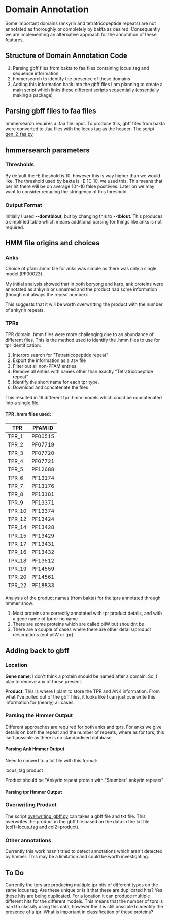 # Domain Annotation
Some important domains (ankyrin and tetratricopeptide repeats) are not annotated as thoroughly or completely by bakta as desired. Consequently we are implementing an alternative approach for the annotation of these features.

## Structure of Domain Annotation Code
1. Parsing gbff files from bakta to faa files containing locus_tag and sequence information
2. hmmersearch to identify the presence of these domains
3. Adding this information back into the gbff files
I am planning to create a main script which links these different scripts sequentially (essentially making a package)

## Parsing gbff files to faa files
hmmersearch requires a .faa file input. To produce this, gbff files from bakta were converted to .faa files with the locus tag as the header.
The script [gen_2_faa.py](https://github.com/OKyne1/ot_genome_project/blob/main/2_annotation_scripts/domain_annotation/1_gbff_2_faa/gen_2_faa.py)

## hmmersearch parameters
### Thresholds
By default the -E theshold is 10, however this is way higher than we would like.
The threshold used by bakta is -E 1E-10, we used this. This means that per hit there will be on average 10^-10 false positivies. Later on we may want to consider reducing the stringency of this threshold.

### Output Format
Initially I used **--domtblout**, but by changing this to **--tblout**. This produces a simplified table which means additional parsing for things like anks is not required.

## HMM file origins and choices
### Anks
Choice of pfam .hmm file for anks was simple as there was only a single model (PF00023). 

My initial analysis showed that in both boryong and karp, ank proteins were annotated as ankyrin or unnamed and the product had some information (though not always the repeat number). 

This suggests that it will be worth overwritting the product with the number of ankyrin repeats.

### TPRs
TPR domain .hmm files were more challenging due to an abundance of different files. This is the method used to identify the .hmm files to use for tpr identification:
1. Interpro search for "Tetratricopeptide repeat"
2. Export the information as a .tsv file
3. Filter out all non-PFAM entries
4. Remove all enties with names other than exactly "Tetratricopeptide repeat"
5. Identify the short name for each tpr type.
6. Download and concatenate the files

This resulted in 19 different tpr .hmm models which could be concatenated into a single file.

#### TPR .hmm files used:
| TPR   | PFAM ID   |
|-------|---------|
|	TPR_1	|	PF00515	|
|	TPR_2	|	PF07719	|
|	TPR_3	|	PF07720	|
|	TPR_4	|	PF07721	|
|	TPR_5	|	PF12688	|
|	TPR_6	|	PF13174	|
|	TPR_7	|	PF13176	|
|	TPR_8	|	PF13181	|
|	TPR_9	|	PF13371	|
|	TPR_10	|	PF13374	|
|	TPR_12	|	PF13424	|
|	TPR_14	|	PF13428	|
|	TPR_15	|	PF13429	|
|	TPR_17	|	PF13431	|
|	TPR_16	|	PF13432	|
|	TPR_18	|	PF13512	|
|	TPR_19	|	PF14559	|
|	TPR_20	|	PF14561	|
|	TPR_22	|	PF18833	|

Analysis of the product names (from bakta) for the tprs annotated through hmmer show:
1. Most proteins are correctly annotated with tpr product details, and with a gene name of tpr or no name
2. There are some proteins which are called pilW but shouldnt be
3. There are a couple of cases where there are other details/product descriptions (not pilW or tpr)

## Adding back to gbff
### Location
**Gene name**: I don't think a protein should be named after a domain. So, I plan to remove any of these present.

**Product**: This is where I plant to store the TPR and ANK information. From what I've pulled out of the gbff files, it looks like I can just overwrite this information for (nearly) all cases.

### Parsing the Hmmer Output
Different approaches are required for both anks and tprs. For anks we give details on both the repeat and the number of repeats, where as for tprs, this isn't possible as there is no standardised database.

#### Parsing Ank Hmmer Output
Need to convert to a txt file with this format:

locus_tag    product

Product should be "Ankyrin repeat protein with "$number" ankyrin repeats"

#### Parsing tpr Hmmer Output

### Overwriting Product
The script [overwriting_gbff.py](https://github.com/OKyne1/ot_genome_project/blob/main/2_annotation_scripts/domain_annotation/3_adding_2_gbff/overwriting_gbff.py) can takes a gbff file and txt file. This overwrites the product in the gbff file based on the data in the txt file (col1=locus_tag and col2=product).

### Other annotations
Currently this work hasn't tried to detect annotations which aren't detected by hmmer. This may be a limitation and could be worth investigating.

## To Do
Currently the tprs are producing multiple tpr hits of different types on the same locus tag. Are these unique or is it that these are duplicated hits? Yes these hits are being duplicated. For a location it can produce multiple different hits for the different models.
This means that the number of tprs is hard to classify using this data, however the it is still possible to identify the presence of a tpr. What is important in classification of these proteins?
